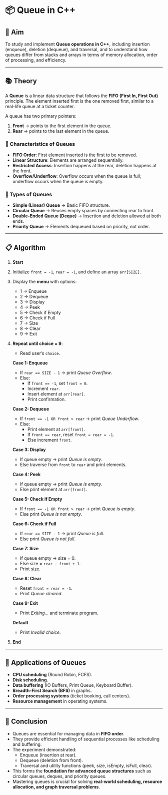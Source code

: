 # 📦 Queue in C++

## 🎯 Aim  
To study and implement **Queue operations in C++**, including insertion (enqueue), deletion (dequeue), and traversal, and to understand how queues differ from stacks and arrays in terms of memory allocation, order of processing, and efficiency.

---

## 📚 Theory  

A **Queue** is a linear data structure that follows the **FIFO (First In, First Out)** principle. The element inserted first is the one removed first, similar to a real-life queue at a ticket counter.  

A queue has two primary pointers:  
1. **Front** → points to the first element in the queue.  
2. **Rear** → points to the last element in the queue.  

### 🔑 Characteristics of Queues  
- **FIFO Order**: First element inserted is the first to be removed.  
- **Linear Structure**: Elements are arranged sequentially.  
- **Restricted Access**: Insertion happens at the rear, deletion happens at the front.  
- **Overflow/Underflow**: Overflow occurs when the queue is full; underflow occurs when the queue is empty.  

### 🔄 Types of Queues  
- **Simple (Linear) Queue** → Basic FIFO structure.  
- **Circular Queue** → Reuses empty spaces by connecting rear to front.  
- **Double-Ended Queue (Deque)** → Insertion and deletion allowed at both ends.  
- **Priority Queue** → Elements dequeued based on priority, not order.  

---

## 📋 Algorithm

1. **Start**  
2. Initialize `front = -1`, `rear = -1`, and define an array `arr[SIZE]`.  
3. Display the **menu** with options:  
   - 1 → Enqueue  
   - 2 → Dequeue  
   - 3 → Display  
   - 4 → Peek  
   - 5 → Check if Empty  
   - 6 → Check if Full  
   - 7 → Size  
   - 8 → Clear  
   - 9 → Exit  

4. **Repeat until choice = 9**:  
   - Read user’s `choice`.  

   **Case 1: Enqueue**  
   - If `rear == SIZE - 1` → print *Queue Overflow*.  
   - Else:  
     - If `front == -1`, set `front = 0`.  
     - Increment `rear`.  
     - Insert element at `arr[rear]`.  
     - Print confirmation.  

   **Case 2: Dequeue**  
   - If `front == -1 OR front > rear` → print *Queue Underflow*.  
   - Else:  
     - Print element at `arr[front]`.  
     - If `front == rear`, reset `front = rear = -1`.  
     - Else increment `front`.  

   **Case 3: Display**  
   - If queue empty → print *Queue is empty*.  
   - Else traverse from `front` to `rear` and print elements.  

   **Case 4: Peek**  
   - If queue empty → print *Queue is empty*.  
   - Else print element at `arr[front]`.  

   **Case 5: Check if Empty**  
   - If `front == -1 OR front > rear` → print *Queue is empty*.  
   - Else print *Queue is not empty*.  

   **Case 6: Check if Full**  
   - If `rear == SIZE - 1` → print *Queue is full*.  
   - Else print *Queue is not full*.  

   **Case 7: Size**  
   - If queue empty → size = 0.  
   - Else size = `rear - front + 1`.  
   - Print size.  

   **Case 8: Clear**  
   - Reset `front = rear = -1`.  
   - Print *Queue cleared*.  

   **Case 9: Exit**  
   - Print *Exiting...* and terminate program.  

   **Default**  
   - Print *Invalid choice*.  

5. **End**

---

## 🚀 Applications of Queues  

- **CPU scheduling** (Round Robin, FCFS).  
- **Disk scheduling**.  
- **Data buffering** (IO Buffers, Print Queue, Keyboard Buffer).  
- **Breadth-First Search (BFS)** in graphs.  
- **Order processing systems** (ticket booking, call centers).  
- **Resource management** in operating systems.  

---

## 🧠 Conclusion  

- Queues are essential for managing data in **FIFO order**.  
- They provide efficient handling of sequential processes like scheduling and buffering.  
- The experiment demonstrated:  
  - Enqueue (insertion at rear).  
  - Dequeue (deletion from front).  
  - Traversal and utility functions (peek, size, isEmpty, isFull, clear).  
- This forms the **foundation for advanced queue structures** such as circular queues, deques, and priority queues.  
- Mastering queues is crucial for solving **real-world scheduling, resource allocation, and graph traversal problems**.  
